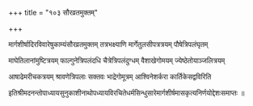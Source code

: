 +++
title = "१०३ सौरव्रतमुक्तम्"

+++

मार्गशीर्षादिरविवारेषुकाम्यंसौरव्रतमुक्तम् तत्रभक्ष्याणि मार्गेतुलसीपत्रत्रयम् पौषेत्रिपलंघृतम्

माघेतिलानांमुष्टित्रयम् फाल्गुनेत्रिपलंदधि चैत्रेत्रिपलंदुग्धम् वैशाखेगोमयम् ज्येष्ठेतोयाञ्जलित्रयम्

आषाढेमरीचकत्रयम् श्रावणेत्रिपलाः सक्तवः भाद्रेगोमूत्रम् आश्विनेशर्करा कार्तिकेसद्वविरिति

इतिश्रीमदनन्तोपाध्यायसुनुकाशीनाथोपध्यायविरचितेधर्मसिन्धुसारेमार्गशीर्षमासकृत्यनिर्णयोद्देशःसमाप्तः ॥

